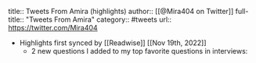 title:: Tweets From Amira (highlights)
author:: [[@Mira404 on Twitter]]
full-title:: "Tweets From Amira"
category:: #tweets
url:: https://twitter.com/Mira404

- Highlights first synced by [[Readwise]] [[Nov 19th, 2022]]
	- 2 new questions I added to my top favorite questions in interviews:
